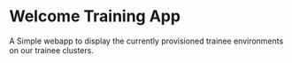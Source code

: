 # Welcome Training App

A Simple webapp to display the currently provisioned trainee environments on our trainee clusters.